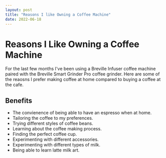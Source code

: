 ```yaml
---
layout: post
title: "Reasons I like Owning a Coffee Machine"
date: 2022-06-18
---
```


# Reasons I Like Owning a Coffee Machine

For the last few months I've been using a Breville Infuser coffee machine paired with the Breville Smart Grinder Pro coffee grinder.  Here are some of the reaosns I prefer making coffee at home compared to buying a coffee at the cafe.

## Benefits

* The convienence of being able to have an espresso when at home.
* Tailoring the coffee to my preferences.
* Trying different styles of coffee beans.
* Learning about the coffee making process.
* Finding the perfect coffee cup.
* Experimenting with different accessories.
* Experimenting with different types of milk.
* Being able to learn latte milk art.